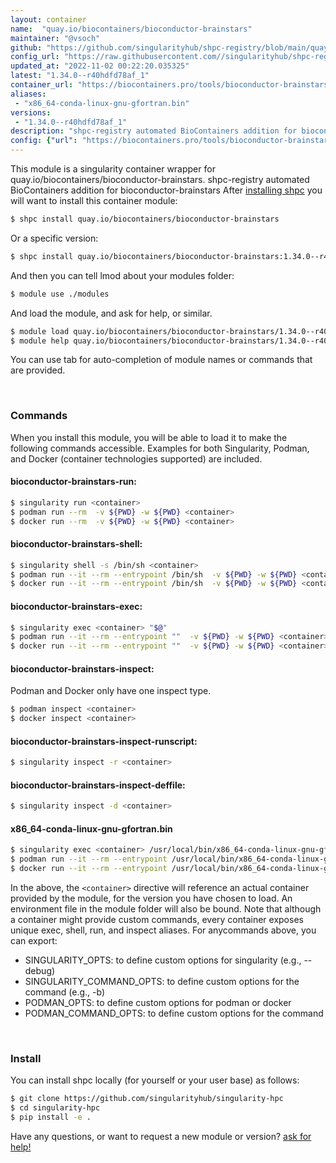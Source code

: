 ```yaml
---
layout: container
name:  "quay.io/biocontainers/bioconductor-brainstars"
maintainer: "@vsoch"
github: "https://github.com/singularityhub/shpc-registry/blob/main/quay.io/biocontainers/bioconductor-brainstars/container.yaml"
config_url: "https://raw.githubusercontent.com//singularityhub/shpc-registry/main/quay.io/biocontainers/bioconductor-brainstars/container.yaml"
updated_at: "2022-11-02 00:22:20.035325"
latest: "1.34.0--r40hdfd78af_1"
container_url: "https://biocontainers.pro/tools/bioconductor-brainstars"
aliases:
 - "x86_64-conda-linux-gnu-gfortran.bin"
versions:
 - "1.34.0--r40hdfd78af_1"
description: "shpc-registry automated BioContainers addition for bioconductor-brainstars"
config: {"url": "https://biocontainers.pro/tools/bioconductor-brainstars", "maintainer": "@vsoch", "description": "shpc-registry automated BioContainers addition for bioconductor-brainstars", "latest": {"1.34.0--r40hdfd78af_1": "sha256:8d7df202c2054488c92e771947be347026997a72265e76780b9fe6a7e7eb9905"}, "tags": {"1.34.0--r40hdfd78af_1": "sha256:8d7df202c2054488c92e771947be347026997a72265e76780b9fe6a7e7eb9905"}, "docker": "quay.io/biocontainers/bioconductor-brainstars", "aliases": {"x86_64-conda-linux-gnu-gfortran.bin": "/usr/local/bin/x86_64-conda-linux-gnu-gfortran.bin"}}
---
```


This module is a singularity container wrapper for quay.io/biocontainers/bioconductor-brainstars.
shpc-registry automated BioContainers addition for bioconductor-brainstars
After [installing shpc](#install) you will want to install this container module:


```bash
$ shpc install quay.io/biocontainers/bioconductor-brainstars
```

Or a specific version:

```bash
$ shpc install quay.io/biocontainers/bioconductor-brainstars:1.34.0--r40hdfd78af_1
```

And then you can tell lmod about your modules folder:

```bash
$ module use ./modules
```

And load the module, and ask for help, or similar.

```bash
$ module load quay.io/biocontainers/bioconductor-brainstars/1.34.0--r40hdfd78af_1
$ module help quay.io/biocontainers/bioconductor-brainstars/1.34.0--r40hdfd78af_1
```

You can use tab for auto-completion of module names or commands that are provided.

<br>

### Commands

When you install this module, you will be able to load it to make the following commands accessible.
Examples for both Singularity, Podman, and Docker (container technologies supported) are included.

#### bioconductor-brainstars-run:

```bash
$ singularity run <container>
$ podman run --rm  -v ${PWD} -w ${PWD} <container>
$ docker run --rm  -v ${PWD} -w ${PWD} <container>
```

#### bioconductor-brainstars-shell:

```bash
$ singularity shell -s /bin/sh <container>
$ podman run --it --rm --entrypoint /bin/sh  -v ${PWD} -w ${PWD} <container>
$ docker run --it --rm --entrypoint /bin/sh  -v ${PWD} -w ${PWD} <container>
```

#### bioconductor-brainstars-exec:

```bash
$ singularity exec <container> "$@"
$ podman run --it --rm --entrypoint ""  -v ${PWD} -w ${PWD} <container> "$@"
$ docker run --it --rm --entrypoint ""  -v ${PWD} -w ${PWD} <container> "$@"
```

#### bioconductor-brainstars-inspect:

Podman and Docker only have one inspect type.

```bash
$ podman inspect <container>
$ docker inspect <container>
```

#### bioconductor-brainstars-inspect-runscript:

```bash
$ singularity inspect -r <container>
```

#### bioconductor-brainstars-inspect-deffile:

```bash
$ singularity inspect -d <container>
```


#### x86_64-conda-linux-gnu-gfortran.bin

```bash
$ singularity exec <container> /usr/local/bin/x86_64-conda-linux-gnu-gfortran.bin
$ podman run --it --rm --entrypoint /usr/local/bin/x86_64-conda-linux-gnu-gfortran.bin   -v ${PWD} -w ${PWD} <container> -c " $@"
$ docker run --it --rm --entrypoint /usr/local/bin/x86_64-conda-linux-gnu-gfortran.bin   -v ${PWD} -w ${PWD} <container> -c " $@"
```



In the above, the `<container>` directive will reference an actual container provided
by the module, for the version you have chosen to load. An environment file in the
module folder will also be bound. Note that although a container
might provide custom commands, every container exposes unique exec, shell, run, and
inspect aliases. For anycommands above, you can export:

 - SINGULARITY_OPTS: to define custom options for singularity (e.g., --debug)
 - SINGULARITY_COMMAND_OPTS: to define custom options for the command (e.g., -b)
 - PODMAN_OPTS: to define custom options for podman or docker
 - PODMAN_COMMAND_OPTS: to define custom options for the command

<br>

### Install

You can install shpc locally (for yourself or your user base) as follows:

```bash
$ git clone https://github.com/singularityhub/singularity-hpc
$ cd singularity-hpc
$ pip install -e .
```

Have any questions, or want to request a new module or version? [ask for help!](https://github.com/singularityhub/singularity-hpc/issues)
